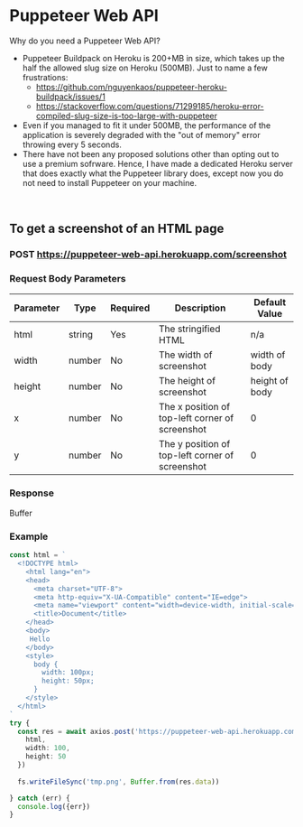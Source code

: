 # Puppeteer Web API

Why do you need a Puppeteer Web API?
- Puppeteer Buildpack on Heroku is 200+MB in size, which takes up the half the allowed slug size on Heroku (500MB). Just to name a few frustrations:
  - https://github.com/nguyenkaos/puppeteer-heroku-buildpack/issues/1
  - https://stackoverflow.com/questions/71299185/heroku-error-compiled-slug-size-is-too-large-with-puppeteer
- Even if you managed to fit it under 500MB, the performance of the application is severely degraded with the "out of memory" error throwing every 5 seconds.
- There have not been any proposed solutions other than opting out to use a premium sofrware. Hence, I have made a dedicated Heroku server that does exactly what the Puppeteer library does, except now you do not need to install Puppeteer on your machine.

<br />

## To get a screenshot of an HTML page

### POST https://puppeteer-web-api.herokuapp.com/screenshot
### Request Body Parameters

| Parameter     | Type          | Required  | Description                                   |Default Value |
| ------------- |---------------| --------- | ----------------------------------------------|--------------------|
| html          | string        |   Yes     | The stringified HTML                          |  n/a               |
| width         | number        |   No      | The width of screenshot                       |  width of body     |  
| height        | number        |   No      | The height of screenshot                      |  height of body    |
| x             | number        |   No      | The x position of top-left corner of screenshot | 0 |
| y             | number        |   No      | The y position of top-left corner of screenshot | 0 |

### Response
Buffer

### Example
```typescript
const html = `
  <!DOCTYPE html>
    <html lang="en">
    <head>
      <meta charset="UTF-8">
      <meta http-equiv="X-UA-Compatible" content="IE=edge">
      <meta name="viewport" content="width=device-width, initial-scale=1.0">
      <title>Document</title>
    </head>
    <body>
     Hello
    </body>
    <style>
      body {
        width: 100px;
        height: 50px;
      }
    </style>
  </html>
`
try {
  const res = await axios.post('https://puppeteer-web-api.herokuapp.com/screenshot'. {
    html,
    width: 100,
    height: 50
  })
  
  fs.writeFileSync('tmp.png', Buffer.from(res.data))

} catch (err) {
  console.log({err})
}

```

